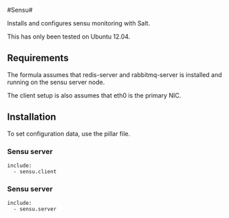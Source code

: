 #Sensu#

Installs and configures sensu monitoring with Salt.

This has only been tested on Ubuntu 12.04.

## Requirements ##
The formula assumes that redis-server and rabbitmq-server is installed and running on the sensu server node.

The client setup is also assumes that eth0 is the primary NIC.

## Installation ##
To set configuration data, use the pillar file.

### Sensu server ###
    include:
      - sensu.client

### Sensu server ###
    include:
      - sensu.server

